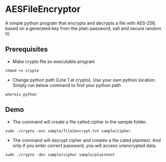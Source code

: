 # AESFileEncryptor
A simple python program that encrypts and decrypts a file with AES-256, based on a generated key from the
plain password, salt and secure random IV.

## Prerequisites
* Make crypto file an executable program
```
chmod +x crypto
```
* Change python path (Line 1 at crypto). Use your own python location. Simply run below command to find your python path
```
whereis python
```

 ## Demo
* The command will create a file called cipher in the sample folder.
```
sudo ./crypto -enc sample/file2encrypt.txt sample/cipher
```
* The command will decrypt cipher and creates a file caled plaintext. And only if you enter correct password, you will access unencrypted data.
```
sudo ./crypto -dec sample/cipher sample/plaintext
```
